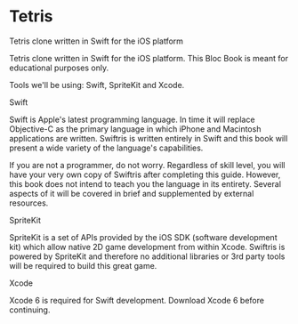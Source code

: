 Tetris
======

Tetris clone written in Swift for the iOS platform


Tetris clone written in Swift for the iOS platform. This Bloc Book is meant for educational purposes only.


Tools we'll be using: Swift, SpriteKit and Xcode.


Swift

Swift is Apple's latest programming language. In time it will replace Objective-C as the primary language in which iPhone and Macintosh applications are written. Swiftris is written entirely in Swift and this book will present a wide variety of the language's capabilities.

If you are not a programmer, do not worry. Regardless of skill level, you will have your very own copy of Swiftris after completing this guide. However, this book does not intend to teach you the language in its entirety. Several aspects of it will be covered in brief and supplemented by external resources.

SpriteKit

SpriteKit is a set of APIs provided by the iOS SDK (software development kit) which allow native 2D game development from within Xcode. Swiftris is powered by SpriteKit and therefore no additional libraries or 3rd party tools will be required to build this great game.

Xcode

Xcode 6 is required for Swift development. Download Xcode 6 before continuing.
